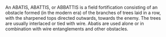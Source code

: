 An ABATIS, ABATTIS, or ABBATTIS is a field fortification consisting of an obstacle formed (in the modern era) of the branches of trees laid in a row, with the sharpened tops directed outwards, towards the enemy. The trees are usually interlaced or tied with wire. Abatis are used alone or in combination with wire entanglements and other obstacles.
